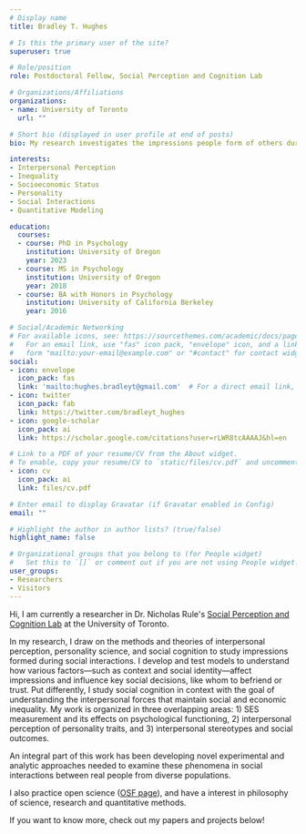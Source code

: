 ```yaml
---
# Display name
title: Bradley T. Hughes

# Is this the primary user of the site?
superuser: true

# Role/position
role: Postdoctoral Fellow, Social Perception and Cognition Lab

# Organizations/Affiliations
organizations:
- name: University of Toronto
  url: ""

# Short bio (displayed in user profile at end of posts)
bio: My research investigates the impressions people form of others during face-to-face interactions, the stereotypes that manifest in these impressions, and how they impact social decisions.

interests:
- Interpersonal Perception
- Inequality
- Socioeconomic Status
- Personality
- Social Interactions
- Quantitative Modeling

education:
  courses:
  - course: PhD in Psychology
    institution: University of Oregon
    year: 2023
  - course: MS in Psychology
    institution: University of Oregon
    year: 2018
  - course: BA with Honors in Psychology
    institution: University of California Berkeley
    year: 2016

# Social/Academic Networking
# For available icons, see: https://sourcethemes.com/academic/docs/page-builder/#icons
#   For an email link, use "fas" icon pack, "envelope" icon, and a link in the
#   form "mailto:your-email@example.com" or "#contact" for contact widget.
social:
- icon: envelope
  icon_pack: fas
  link: 'mailto:hughes.bradleyt@gmail.com'  # For a direct email link, use "mailto:test@example.org".
- icon: twitter
  icon_pack: fab
  link: https://twitter.com/bradleyt_hughes
- icon: google-scholar
  icon_pack: ai
  link: https://scholar.google.com/citations?user=rLWR8tcAAAAJ&hl=en

# Link to a PDF of your resume/CV from the About widget.
# To enable, copy your resume/CV to `static/files/cv.pdf` and uncomment the lines below.
- icon: cv 
  icon_pack: ai
  link: files/cv.pdf

# Enter email to display Gravatar (if Gravatar enabled in Config)
email: ""

# Highlight the author in author lists? (true/false)
highlight_name: false

# Organizational groups that you belong to (for People widget)
#   Set this to `[]` or comment out if you are not using People widget.
user_groups:
- Researchers
- Visitors
---
```


Hi, I am currently a researcher in Dr. Nicholas Rule's [Social Perception and Cognition Lab](https://psdlab.uoregon.edu) at the University of Toronto. 

In my research, I draw on the methods and theories of interpersonal perception, personality science, and social cognition to study impressions formed during social interactions. I develop and test models to understand how various factors—such as context and social identity—affect impressions and influence key social decisions, like whom to befriend or trust. Put differently, I study social cognition in context with the goal of understanding the interpersonal forces that maintain social and economic inequality. My work is organized in three overlapping areas: 1) SES measurement and its effects on psychological functioning, 2) interpersonal perception of personality traits, and 3) interpersonal stereotypes and social outcomes. 

An integral part of this work has been developing novel experimental and analytic approaches needed to examine these phenomena in social interactions between real people from diverse populations.

I also practice open science ([OSF page](https://osf.io/p9vv3/)), and have a interest in philosophy of science, research and quantitative methods.

If you want to know more, check out my papers and projects below!
